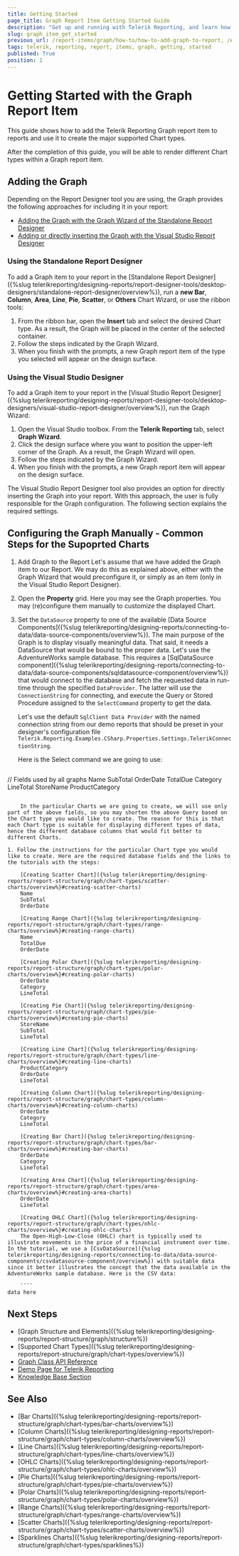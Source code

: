 ```yaml
---
title: Getting Started
page_title: Graph Report Item Getting Started Guide
description: "Get up and running with Telerik Reporting, and learn how to create and use the Graph report item in reports."
slug: graph_item_get_started
previous_url: /report-items/graph/how-to/how-to-add-graph-to-report, /AddGraphToReport
tags: telerik, reporting, report, items, graph, getting, started
published: True
position: 1
---
```


# Getting Started with the Graph Report Item

This guide shows how to add the Telerik Reporting Graph report item to reports and use it to create the major supported Chart types. 

After the completion of this guide, you will be able to render different Chart types within a Graph report item. 

## Adding the Graph

Depending on the Report Designer tool you are using, the Graph provides the following approaches for including it in your report:

* [Adding the Graph with the Graph Wizard of the Standalone Report Designer](#using-the-standalone-report-designer)
* [Adding or directly inserting the Graph with the Visual Studio Report Designer](#using-the-visual-studio-report-designer)

### Using the Standalone Report Designer

To add a Graph item to your report in the [Standalone Report Designer]({%slug telerikreporting/designing-reports/report-designer-tools/desktop-designers/standalone-report-designer/overview%}), run a **new Bar**, **Column**, **Area**, **Line**, **Pie**, **Scatter**, or **Others** Chart Wizard, or use the ribbon tools: 

1. From the ribbon bar, open the **Insert** tab and select the desired Chart type. As a result, the Graph will be placed in the center of the selected container.
1. Follow the steps indicated by the Graph Wizard.
1. When you finish with the prompts, a new Graph report item of the type you selected will appear on the design surface. 

### Using the Visual Studio Designer

To add a Graph item to your report in the [Visual Studio Report Designer]({%slug telerikreporting/designing-reports/report-designer-tools/desktop-designers/visual-studio-report-designer/overview%}), run the Graph Wizard: 

1. Open the Visual Studio toolbox. From the **Telerik Reporting** tab, select **Graph Wizard**.
1. Click the design surface where you want to position the upper-left corner of the Graph. As a result, the Graph Wizard will open. 
1. Follow the steps indicated by the Graph Wizard.
1. When you finish with the prompts, a new Graph report item will appear on the design surface.

The Visual Studio Report Designer tool also provides an option for directly inserting the Graph into your report. With this approach, the user is fully responsible for the Graph configuration. The following section explains the required settings.

## Configuring the Graph Manually - Common Steps for the Supoprted Charts

1. Add Graph to the Report
	Let's assume that we have added the Graph item to our Report. We may do this as explained above, either with the Graph Wizard that would preconfigure it, or simply as an item (only in the Visual Studio Report Designer).
	
1. Open the **Property** grid.
	Here you may see the Graph properties. You may (re)configure them manually to customize the displayed Chart.

1. Set the `DataSource` property to one of the available [Data Source Components]({%slug telerikreporting/designing-reports/connecting-to-data/data-source-components/overview%}).
	The main purpose of the Graph is to display visually meaningful data. That said, it needs a DataSource that would be bound to the proper data.
	Let's use the AdventureWorks sample database. This requires a [SqlDataSource component]({%slug telerikreporting/designing-reports/connecting-to-data/data-source-components/sqldatasource-component/overview%}) that would connect to the database and fetch the requested data in run-time through the specified `DataProvider`. The latter will use the `ConnectionString` for connecting, and execute the Query or Stored Procedure assigned to the `SelectCommand` property to get the data.
	
	Let's use the default `SqlClient Data Provider` with the named connection string from our demo reports that should be preset in your designer's configuration file `Telerik.Reporting.Examples.CSharp.Properties.Settings.TelerikConnectionString`.
	
	Here is the Select command we are going to use:
	
	````SQL
// Fields used by all graphs
Name
SubTotal
OrderDate
TotalDue
Category
LineTotal
StoreName
ProductCategory
````

	In the particular Charts we are going to create, we will use only part of the above fields, so you may shorten the above Query based on the Chart type you would like to create. The reason for this is that each Chart type is suitable for displaying different types of data, hence the different database columns that would fit better to different Charts.

1. Follow the instructions for the particular Chart type you would like to create. Here are the required database fields and the links to the tutorials with the steps:

	[Creating Scatter Chart]({%slug telerikreporting/designing-reports/report-structure/graph/chart-types/scatter-charts/overview%}#creating-scatter-charts)
	Name
	SubTotal
	OrderDate

	[Creating Range Chart]({%slug telerikreporting/designing-reports/report-structure/graph/chart-types/range-charts/overview%}#creating-range-charts)
	Name
	TotalDue
	OrderDate

	[Creating Polar Chart]({%slug telerikreporting/designing-reports/report-structure/graph/chart-types/polar-charts/overview%}#creating-polar-charts)
	OrderDate
	Category
	LineTotal

	[Creating Pie Chart]({%slug telerikreporting/designing-reports/report-structure/graph/chart-types/pie-charts/overview%}#creating-pie-charts)
	StoreName
	SubTotal
	LineTotal

	[Creating Line Chart]({%slug telerikreporting/designing-reports/report-structure/graph/chart-types/line-charts/overview%}#creating-line-charts)
	ProductCategory
	OrderDate
	LineTotal

	[Creating Column Chart]({%slug telerikreporting/designing-reports/report-structure/graph/chart-types/column-charts/overview%}#creating-column-charts)
	OrderDate
	Category
	LineTotal

	[Creating Bar Chart]({%slug telerikreporting/designing-reports/report-structure/graph/chart-types/bar-charts/overview%}#creating-bar-charts)
	OrderDate
	Category
	LineTotal

	[Creating Area Chart]({%slug telerikreporting/designing-reports/report-structure/graph/chart-types/area-charts/overview%}#creating-area-charts)
	OrderDate
	LineTotal

	[Creating OHLC Chart]({%slug telerikreporting/designing-reports/report-structure/graph/chart-types/ohlc-charts/overview%}#creating-ohlc-charts)
	The Open-High-Low-Close (OHLC) chart is typically used to illustrate movements in the price of a financial instrument over time. In the tutorial, we use a [CsvDataSource]({%slug telerikreporting/designing-reports/connecting-to-data/data-source-components/csvdatasource-component/overview%}) with suitable data since it better illustrates the concept that the data available in the AdventureWorks sample database. Here is the CSV data:
	
	````
data here
````


## Next Steps

* [Graph Structure and Elements]({%slug telerikreporting/designing-reports/report-structure/graph/structure%})
* [Supported Chart Types]({%slug telerikreporting/designing-reports/report-structure/graph/chart-types/overview%})
* [Graph Class API Reference](/api/telerik.reporting.graph)
* [Demo Page for Telerik Reporting](https://demos.telerik.com/reporting) 
* [Knowledge Base Section](/knowledge-base)

## See Also

* [Bar Charts]({%slug telerikreporting/designing-reports/report-structure/graph/chart-types/bar-charts/overview%})
* [Column Charts]({%slug telerikreporting/designing-reports/report-structure/graph/chart-types/column-charts/overview%})
* [Line Charts]({%slug telerikreporting/designing-reports/report-structure/graph/chart-types/line-charts/overview%})
* [OHLC Charts]({%slug telerikreporting/designing-reports/report-structure/graph/chart-types/ohlc-charts/overview%})
* [Pie Charts]({%slug telerikreporting/designing-reports/report-structure/graph/chart-types/pie-charts/overview%})
* [Polar Charts]({%slug telerikreporting/designing-reports/report-structure/graph/chart-types/polar-charts/overview%})
* [Range Charts]({%slug telerikreporting/designing-reports/report-structure/graph/chart-types/range-charts/overview%})
* [Scatter Charts]({%slug telerikreporting/designing-reports/report-structure/graph/chart-types/scatter-charts/overview%})
* [Sparklines Charts]({%slug telerikreporting/designing-reports/report-structure/graph/chart-types/sparklines%})
